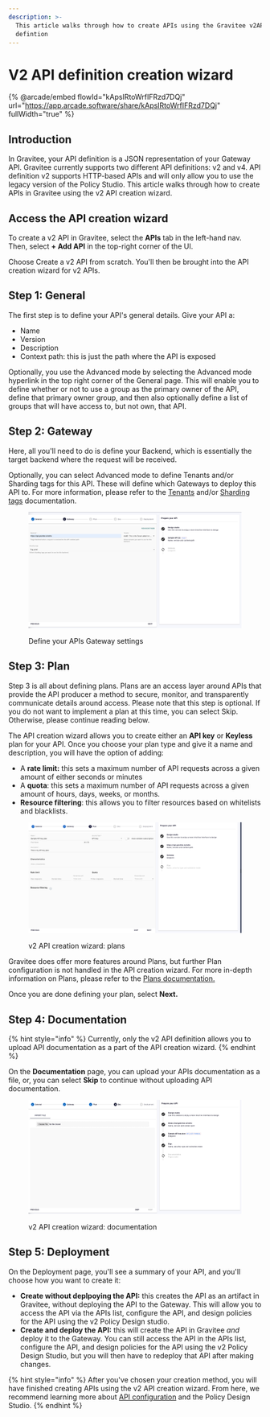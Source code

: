 ```yaml
---
description: >-
  This article walks through how to create APIs using the Gravitee v2API
  defintion
---
```


# V2 API definition creation wizard

{% @arcade/embed flowId="kApsIRtoWrfIFRzd7DQj" url="https://app.arcade.software/share/kApsIRtoWrfIFRzd7DQj" fullWidth="true" %}

## Introduction

In Gravitee, your API definition is a JSON representation of your Gateway API. Gravitee currently supports two different API definitions: v2 and v4. API definition v2 supports HTTP-based APIs and will only allow you to use the legacy version of the Policy Studio. This article walks through how to create APIs in Gravitee using the v2 API creation wizard.

## Access the API creation wizard

To create a v2 API in Gravitee, select the **APIs** tab in the left-hand nav. Then, select **+ Add API** in the top-right corner of the UI.&#x20;

Choose Create a v2 API from scratch. You'll then be brought into the API creation wizard for v2 APIs.

## Step 1: General

The first step is to define your API's general details. Give your API a:

* Name
* Version
* Description
* Context path: this is just the path where the API is exposed

Optionally, you use the Advanced mode by selecting the Advanced mode hyperlink in the top right corner of the General page. This will enable you to define whether or not to use a group as the primary owner of the API, define that primary owner group, and then also optionally define a list of groups that will have access to, but not own, that API.&#x20;

## Step 2: Gateway

Here, all you'll need to do is define your Backend, which is essentially the target backend where the request will be received.&#x20;

Optionally, you can select Advanced mode to define Tenants and/or Sharding tags for this API. These will define which Gateways to deploy this API to. For more information, please refer to the [Tenants](../../../getting-started/configuration/the-gravitee-api-gateway/tenants.md) and/or [Sharding tags](../../../getting-started/configuration/configure-sharding-tags-for-your-gravitee-api-gateways.md) documentation.&#x20;

<figure><img src="../../../.gitbook/assets/Screen Shot 2023-06-07 at 1.35.16 PM.png" alt=""><figcaption><p>Define your APIs Gateway settings</p></figcaption></figure>

## Step 3: Plan

Step 3 is all about defining plans. Plans are an access layer around APIs that provide the API producer a method to secure, monitor, and transparently communicate details around access. Please note that this step is optional. If you do not want to implement a plan at this time, you can select Skip. Otherwise, please continue reading below.

The API creation wizard allows you to create either an **API key** or **Keyless** plan for your API. Once you choose your plan type and give it a name and description, you will have the option of adding:

* A **rate limit:** this sets a maximum number of API requests across a given amount of either seconds or minutes
* A **quota**: this sets a maximum number of API requests across a given amount of hours, days, weeks, or months.
* **Resource filtering**: this allows you to filter resources based on whitelists and blacklists.

<figure><img src="../../../.gitbook/assets/Screen Shot 2023-06-07 at 1.43.11 PM.png" alt=""><figcaption><p>v2 API creation wizard: plans</p></figcaption></figure>

Gravitee does offer more features around Plans, but further Plan configuration is not handled in the API creation wizard. For more in-depth information on Plans, please refer to the [Plans documentation. ](../../api-exposure-plans-applications-and-subscriptions/plans.md)

Once you are done defining your plan, select **Next.**

## Step 4: Documentation

{% hint style="info" %}
Currently, only the v2 API definition allows you to upload API documentation as a part of the API creation wizard.
{% endhint %}

On the **Documentation** page, you can upload your APIs documentation as a file, or, you can select **Skip** to continue without uploading API documentation.&#x20;

<figure><img src="../../../.gitbook/assets/Screen Shot 2023-06-07 at 1.43.58 PM.png" alt=""><figcaption><p>v2 API creation wizard: documentation</p></figcaption></figure>

## Step 5: Deployment

On the Deployment page, you'll see a summary of your API, and you'll choose how you want to create it:

* **Create without deplpoying the API:** this creates the API as an artifact in Gravitee, without deploying the API to the Gateway. This will allow you to access the API via the APIs list, configure the API, and design policies for the API using the v2 Policy Design studio.
* **Create and deploy the API:** this will create the API in Gravitee _and_ deploy it to the Gateway. You can still access the API in the APIs list, configure the API, and design policies for the API using the v2 Policy Design Studio, but you will then have to redeploy that API after making changes.

{% hint style="info" %}
After you've chosen your creation method, you will have finished creating APIs using the v2 API creation wizard. From here, we recommend learning more about [API configuration](../../api-configuration/) and the Policy Design Studio.
{% endhint %}

